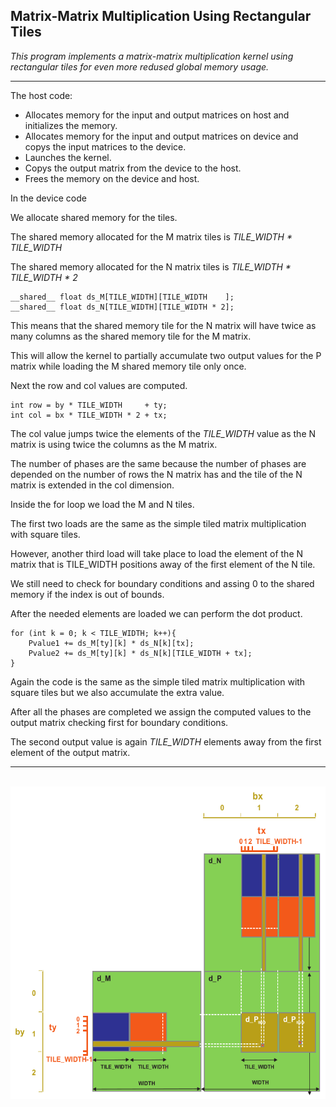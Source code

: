 ## Matrix-Matrix Multiplication Using Rectangular Tiles

*This program implements a matrix-matrix multiplication kernel using rectangular tiles for even more redused global memory usage.*

---

The host code:

- Allocates memory for the input and output matrices on host and initializes the memory.
- Allocates memory for the input and output matrices on device and copys the input matrices to the device.
- Launches the kernel.
- Copys the output matrix from the device to the host.
- Frees the memory on the device and host.

In the device code

We allocate shared memory for the tiles.

The shared memory allocated for the M matrix tiles is *TILE_WIDTH \* TILE_WIDTH*

The shared memory allocated for the N matrix tiles is *TILE_WIDTH \* TILE_WIDTH \* 2*

```
__shared__ float ds_M[TILE_WIDTH][TILE_WIDTH    ];
__shared__ float ds_N[TILE_WIDTH][TILE_WIDTH * 2];
```

This means that the shared memory tile for the N matrix will have twice as many columns as the shared memory tile for the M matrix.

This will allow the kernel to partially accumulate two output values for the P matrix while loading the M shared memory tile only once.

Next the row and col values are computed.

```
int row = by * TILE_WIDTH     + ty;
int col = bx * TILE_WIDTH * 2 + tx;
```

The col value jumps twice the elements of the *TILE_WIDTH* value as the N matrix is using twice the columns as the M matrix.

The number of phases are the same because the number of phases are depended on the number of rows the N matrix has and the tile of the N matrix is extended in the col dimension.

Inside the for loop we load the M and N tiles.

The first two loads are the same as the simple tiled matrix multiplication with square tiles.

However, another third load will take place to load the element of the N matrix that is TILE_WIDTH positions away of the first element of the N tile.

We still need to check for boundary conditions and assing 0 to the shared memory if the index is out of bounds.

After the needed elements are loaded we can perform the dot product.

```
for (int k = 0; k < TILE_WIDTH; k++){
    Pvalue1 += ds_M[ty][k] * ds_N[k][tx];
    Pvalue2 += ds_M[ty][k] * ds_N[k][TILE_WIDTH + tx];
}
```

Again the code is the same as the simple tiled matrix multiplication with square tiles but we also accumulate the extra value.

After all the phases are completed we assign the computed values to the output matrix checking first for boundary conditions.

The second output value is again *TILE_WIDTH* elements away from the first element of the output matrix.

---

<br>

<img src="../../images/rectangular_tiles_mat_mul.png" width=560 height=500>